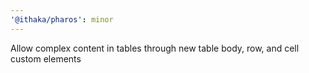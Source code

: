 ```yaml
---
'@ithaka/pharos': minor
---
```


Allow complex content in tables through new table body, row, and cell custom elements
